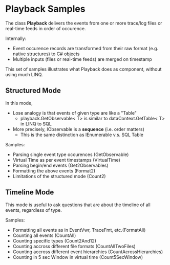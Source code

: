 # Playback Samples

The class **Playback** delivers the events from one or more trace/log files or real-time feeds in order of occurence. 

Internally:

* Event occurence records are transformed from their raw  format (e.g. native structures) to C# objects
* Multiple inputs (files or real-time feeds) are merged on timestamp

This set of samples illustrates what Playback does as component, without using much LINQ.

## Structured Mode
In this mode, 

* Lose analogy is that events of given type are like a "Table"
	* playback.GetObservable< T> is similar to dataContext.GetTable< T> in LINQ to SQL
* More precisely, IObservable is a **sequence** (i.e. order matters) 
	* This is the same distinction as IEnumerable v.s. SQL Table

Samples:

* Parsing single event type occurences (GetObservable)
* Virtual Time as per event timestamps (VirtualTime)
* Parsing begin/end events (Get2Observables)
* Formatting the above events (Format2)
* Limitations of the structured mode (Count2) 

## Timeline Mode

This mode is useful to ask questions that are about the timeline of all events, regardless of type.

Samples: 

* Formatting all events as in EventVwr, TraceFmt, etc.(FormatAll)
* Counting all events (CountAll)
* Counting specific types (Count2And12)
* Counting accross different file formats (CountAllTwoFiles)
* Counting accross different event hierarchies (CountAcrossHierarchies)
* Counting in 5 sec Window in virtual time (Count5SecWindow)
 



